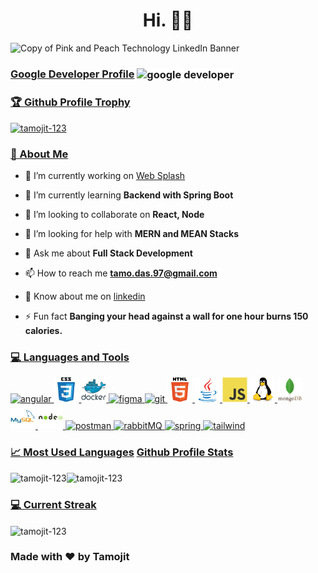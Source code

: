 <h1 align="center">Hi. 🙋‍♂️</h1>

![Copy of Pink and Peach Technology LinkedIn Banner](https://user-images.githubusercontent.com/40804626/155834092-965f327f-4861-4570-8b96-d41ed2d1cba4.png)


<!--
**tamojit-123/tamojit-123** is a ✨ _special_ ✨ repository because its `README.md` (this file) appears on your GitHub profile.

Here are some ideas to get you started:

- 🔭 I’m currently working on ...
- 🌱 I’m currently learning ...
- 👯 I’m looking to collaborate on ...
- 🤔 I’m looking for help with ...
- 💬 Ask me about ...
- 📫 How to reach me: ...
- 😄 Pronouns: ...
- ⚡ Fun fact: ...
-->



### [Google Developer Profile](https://developers.google.com/profile/u/116908081087483481302) <img align="center" src="https://user-images.githubusercontent.com/40804626/117000956-6b31dd00-acff-11eb-95f7-d05b39e8d261.png" alt="google developer" height="60" width="60" style="background-color:white" style="background-color:white"/>
                     
### [🏆 Github Profile Trophy](https://github.com/ryo-ma/github-profile-trophy)

<p align="left"><a href="https://github.com/ryo-ma/github-profile-trophy"><img
    src="https://github-profile-trophy.vercel.app/?username=tamojit-123" alt="tamojit-123"/></a></p>

### [👦 About Me](https://www.linkedin.com/in/tamojit-das-365b19118/)

- 🔭 I’m currently working on [Web Splash](https://www.youtube.com/channel/UCphDOBWR48-8Vg0VccrGJnw)

- 🌱 I’m currently learning **Backend with Spring Boot**

- 👯 I’m looking to collaborate on **React, Node**

- 🤝 I’m looking for help with **MERN and MEAN Stacks**

- 💬 Ask me about **Full Stack Development**

- 📫 How to reach me **tamo.das.97@gmail.com**

- 📄 Know about me on [linkedin](https://www.linkedin.com/in/tamojit-das-365b19118/)

- ⚡ Fun fact **Banging your head against a wall for one hour burns 150 calories.**


### [💻 Languages and Tools]()
<p align="left"> <a href="https://angular.io" target="_blank" rel="noreferrer"> <img src="https://angular.io/assets/images/logos/angular/angular.svg" alt="angular" width="40" height="40"/> </a> <a href="https://www.w3schools.com/css/" target="_blank" rel="noreferrer"> <img src="https://raw.githubusercontent.com/devicons/devicon/master/icons/css3/css3-original-wordmark.svg" alt="css3" width="40" height="40"/> </a> <a href="https://www.docker.com/" target="_blank" rel="noreferrer"> <img src="https://raw.githubusercontent.com/devicons/devicon/master/icons/docker/docker-original-wordmark.svg" alt="docker" width="40" height="40"/> </a> <a href="https://www.figma.com/" target="_blank" rel="noreferrer"> <img src="https://www.vectorlogo.zone/logos/figma/figma-icon.svg" alt="figma" width="40" height="40"/> </a> <a href="https://git-scm.com/" target="_blank" rel="noreferrer"> <img src="https://www.vectorlogo.zone/logos/git-scm/git-scm-icon.svg" alt="git" width="40" height="40"/> </a> <a href="https://www.w3.org/html/" target="_blank" rel="noreferrer"> <img src="https://raw.githubusercontent.com/devicons/devicon/master/icons/html5/html5-original-wordmark.svg" alt="html5" width="40" height="40"/> </a> <a href="https://www.java.com" target="_blank" rel="noreferrer"> <img src="https://raw.githubusercontent.com/devicons/devicon/master/icons/java/java-original.svg" alt="java" width="40" height="40"/> </a> <a href="https://developer.mozilla.org/en-US/docs/Web/JavaScript" target="_blank" rel="noreferrer"> <img src="https://raw.githubusercontent.com/devicons/devicon/master/icons/javascript/javascript-original.svg" alt="javascript" width="40" height="40"/> </a> <a href="https://www.linux.org/" target="_blank" rel="noreferrer"> <img src="https://raw.githubusercontent.com/devicons/devicon/master/icons/linux/linux-original.svg" alt="linux" width="40" height="40"/> </a> <a href="https://www.mongodb.com/" target="_blank" rel="noreferrer"> <img src="https://raw.githubusercontent.com/devicons/devicon/master/icons/mongodb/mongodb-original-wordmark.svg" alt="mongodb" width="40" height="40"/> </a> <a href="https://www.mysql.com/" target="_blank" rel="noreferrer"> <img src="https://raw.githubusercontent.com/devicons/devicon/master/icons/mysql/mysql-original-wordmark.svg" alt="mysql" width="40" height="40"/> </a> <a href="https://nodejs.org" target="_blank" rel="noreferrer"> <img src="https://raw.githubusercontent.com/devicons/devicon/master/icons/nodejs/nodejs-original-wordmark.svg" alt="nodejs" width="40" height="40"/> </a> <a href="https://postman.com" target="_blank" rel="noreferrer"> <img src="https://www.vectorlogo.zone/logos/getpostman/getpostman-icon.svg" alt="postman" width="40" height="40"/> </a> <a href="https://www.rabbitmq.com" target="_blank" rel="noreferrer"> <img src="https://www.vectorlogo.zone/logos/rabbitmq/rabbitmq-icon.svg" alt="rabbitMQ" width="40" height="40"/> </a> <a href="https://spring.io/" target="_blank" rel="noreferrer"> <img src="https://www.vectorlogo.zone/logos/springio/springio-icon.svg" alt="spring" width="40" height="40"/> </a> <a href="https://tailwindcss.com/" target="_blank" rel="noreferrer"> <img src="https://www.vectorlogo.zone/logos/tailwindcss/tailwindcss-icon.svg" alt="tailwind" width="40" height="40"/> </a> </p>


### [📈 Most Used Languages]() [Github Profile Stats]()

<p><img align="left"
        src="https://github-readme-stats.vercel.app/api/top-langs?username=tamojit-123&show_icons=true&locale=en&layout=compact"
        alt="tamojit-123"/>
  <img
              src="https://github-readme-stats.vercel.app/api?username=tamojit-123&show_icons=true&locale=en"
              alt="tamojit-123"/>
</p>

### [💻 Current Streak]()

<p><img align="center" src="https://github-readme-streak-stats.herokuapp.com/?user=tamojit-123&" alt="tamojit-123"/></p>

### Made with ❤ by Tamojit

